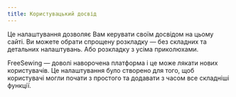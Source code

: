 ```yaml
---
title: Користувацький досвід
---
```


Це налаштування дозволяє Вам керувати своїм досвідом на цьому сайті. Ви можете обрати спрощену розкладку — без складних та детальних налаштувань. Або розкладку з усіма приколюхами.

FreeSewing — доволі наворочена платформа і це може лякати нових користувачів. Це налаштування було створено для того, щоб користувачі могли почати з простого та додавати з часом все складніші функції.
